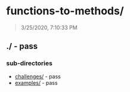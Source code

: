 # functions-to-methods/

> 3/25/2020, 7:10:33 PM 

## ./ - pass


### sub-directories

* [challenges/](./challenges/REVIEW.md) - pass
* [examples/](./examples/REVIEW.md) - pass

